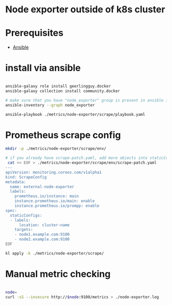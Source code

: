 
# Node exporter outside of k8s cluster

# Prerequisites

- [Ansible](../../../docs/ansible.md)

# install via ansible

```bash

ansible-galaxy role install geerlingguy.docker
ansible-galaxy collection install community.docker

# make sure that you have "node_exporter" group is present in ansible inventory
ansible-inventory --graph node_exporter

ansible-playbook ./metrics/node-exporter/scrape/playbook.yaml

```

# Prometheus scrape config

```bash
mkdir -p ./metrics/node-exporter/scrape/env/

# if you already have scrape-patch.yaml, add more objects into staticConfigs list
 cat << EOF > ./metrics/node-exporter/scrape/env/scrape-patch.yaml
---
apiVersion: monitoring.coreos.com/v1alpha1
kind: ScrapeConfig
metadata:
  name: external-node-exporter
  labels:
    prometheus.io/instance: main
    instance.prometheus.io/main: enable
    instance.prometheus.io/prompp: enable
spec:
  staticConfigs:
  - labels:
      location: cluster-name
    targets:
    - node1.example.com:9100
    - node2.example.com:9100
EOF

kl apply -k ./metrics/node-exporter/scrape/

```

# Manual metric checking

```bash

node=
curl -sS --insecure http://$node:9100/metrics > ./node-exporter.log

```
